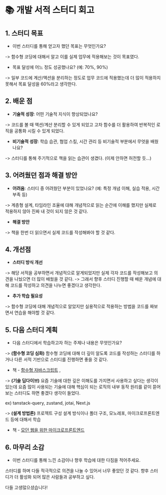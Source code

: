 # 📚 개발 서적 스터디 회고

## 1. 스터디 목표
- 이번 스터디를 통해 얻고자 했던 목표는 무엇인가요?

-> 함수형 코딩에 대해서 알고 이를 실제 업무에 적용해보는 것이 목표였다.

- 목표 달성에 어느 정도 성공했나요? (예: 70%, 90%)

-> 일부 코드에 계산/액션을 분리하는 정도로 업무 코드에 적용했는데 더 많이 적용하지 못해서 목표 달성을 60%라고 생각한다.

## 2. 배운 점
- **기술적 성장**: 어떤 기술적 지식이 향상되었나요?

-> 코드를 볼 때 액션/계산 분리할 수 있게 되었고 고차 함수를 더 활용하여 반복적인 로직을 공통화 시킬 수 있게 되었다. 


- **비기술적 성장**: 학습 습관, 협업 스킬, 시간 관리 등 비기술적 부분에서 무엇을 배웠나요?

-> 스터디를 통해 주기적으로 책을 읽는 습관이 생겼다. (이제 안하면 허전할 듯...)

## 3. 어려웠던 점과 해결 방안
- **어려움**: 스터디 중 어려웠던 부분이 있었나요? (예: 특정 개념 이해, 실습 적용, 시간 부족 등)

-> 계층형 설계, 타임라인 조율에 대해 개념적으로 읽는 순간에 이해를 했지만 실제로 적용하지 않아 진짜 내 것이 되지 않은 것 같다.

- **해결 방안**

-> 책을 한번 더 읽으면서 실제 코드를 작성해봐야 할 것 같다.


## 4. 개선점
- **스터디 방식 개선**

-> 해당 서적을 공부하면서 개념적으로 알게되었지만 실제 각자 코드를 작성해보고 의견을 나눴으면 더 많이 배웠을 것 같다.
-> 그래서 향후 스터디 진행할 때 배운 개념에 대해 코드를 작성하고 의견을 나누면 좋겠다고 생각한다.

- **추가 학습 필요성**

-> 함수형 코딩에 대해 개념적으로 알았지만 실용적으로 적용하는 방법을 코드를 짜보면서 연습을 해야할 것 같다.

## 5. 다음 스터디 계획
- 다음 스터디에서 학습하고자 하는 주제나 내용은 무엇인가요?

-> **(함수형 코딩 심화)** 함수형 코딩에 대해 더 깊이 알도록 코드를 작성하는 스터디를 하거나 다른 서적 기반으로 스터디를 진행하면 좋을 것 같다.
- 책 - [함수형 자바스크립트](https://product.kyobobook.co.kr/detail/S000001033053) , 

-> **(기술 딥다이브)** 요즘 기술에 대한 깊은 이해도를 가지면서 사용하고 싶다는 생각이 있는데 요즘 많이 사용되는 기술에 대해 핵심이 되는 로직의 내부 동작 원리를 같이 뜯어보는 스터디도 하면 좋겠다 생각이 들었다.

ex) tanstack-query, zustand, jotai, Next.js

-> **(설계 방법론)** 프로젝트 구성 설계 방식이나 폴더 구조, 모노레포, 마이크로프론트엔드 등에 대해서 학습

- 책 - [모던 웹을 위한 마이크로프론트엔드](https://ebook-product.kyobobook.co.kr/dig/epd/ebook/E000005295788)




## 6. 마무리 소감
- 이번 스터디를 통해 느낀 소감이나 향후 학습에 대한 다짐을 적어주세요.

스터디를 하며 다들 적극적으로 의견을 나눌 수 있어서 너무 좋았던 것 같다. 향후 스터디가 더 활성화 되어 많은 사람들과 공부하고 싶다.

다들 고생많으셨습니다!
